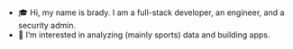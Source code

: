 - 🎓 Hi, my name is brady. I am a full-stack developer, an engineer, and a security admin.
- 👀 I’m interested in analyzing (mainly sports) data and building apps.
